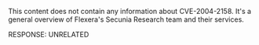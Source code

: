 This content does not contain any information about CVE-2004-2158. It's a general overview of Flexera's Secunia Research team and their services.

RESPONSE: UNRELATED